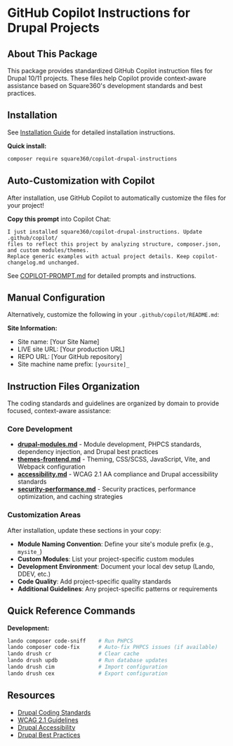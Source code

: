 # GitHub Copilot Instructions for Drupal Projects

## About This Package

This package provides standardized GitHub Copilot instruction files for Drupal 10/11 projects. These files help Copilot provide context-aware assistance based on Square360's development standards and best practices.

## Installation

See [Installation Guide](https://github.com/Square360/Copilot-Drupal-Instructions/blob/master/docs/INSTALL.md) for detailed installation instructions.

**Quick install:**
```bash
composer require square360/copilot-drupal-instructions
```

## Auto-Customization with Copilot

After installation, use GitHub Copilot to automatically customize the files for your project!

**Copy this prompt** into Copilot Chat:
```
I just installed square360/copilot-drupal-instructions. Update .github/copilot/
files to reflect this project by analyzing structure, composer.json, and custom modules/themes.
Replace generic examples with actual project details. Keep copilot-changelog.md unchanged.
```

See [COPILOT-PROMPT.md](https://github.com/Square360/Copilot-Drupal-Instructions/blob/master/COPILOT-PROMPT.md) for detailed prompts and instructions.

## Manual Configuration

Alternatively, customize the following in your `.github/copilot/README.md`:

**Site Information:**
- Site name: [Your Site Name]
- LIVE site URL: [Your production URL]
- REPO URL: [Your GitHub repository]
- Site machine name prefix: `[yoursite]_`

## Instruction Files Organization

The coding standards and guidelines are organized by domain to provide focused, context-aware assistance:

### Core Development
- **[drupal-modules.md](./drupal-modules.md)** - Module development, PHPCS standards, dependency injection, and Drupal best practices
- **[themes-frontend.md](./themes-frontend.md)** - Theming, CSS/SCSS, JavaScript, Vite, and Webpack configuration
- **[accessibility.md](./accessibility.md)** - WCAG 2.1 AA compliance and Drupal accessibility standards
- **[security-performance.md](./security-performance.md)** - Security practices, performance optimization, and caching strategies

### Customization Areas

After installation, update these sections in your copy:

- **Module Naming Convention**: Define your site's module prefix (e.g., `mysite_`)
- **Custom Modules**: List your project-specific custom modules
- **Development Environment**: Document your local dev setup (Lando, DDEV, etc.)
- **Code Quality**: Add project-specific quality standards
- **Additional Guidelines**: Any project-specific patterns or requirements

## Quick Reference Commands

**Development:**
```bash
lando composer code-sniff    # Run PHPCS
lando composer code-fix      # Auto-fix PHPCS issues (if available)
lando drush cr               # Clear cache
lando drush updb             # Run database updates
lando drush cim              # Import configuration
lando drush cex              # Export configuration
```

## Resources

- [Drupal Coding Standards](https://www.drupal.org/docs/develop/standards)
- [WCAG 2.1 Guidelines](https://www.w3.org/WAI/WCAG21/quickref/)
- [Drupal Accessibility](https://www.drupal.org/about/features/accessibility)
- [Drupal Best Practices](https://www.drupal.org/docs/develop/coding-standards)